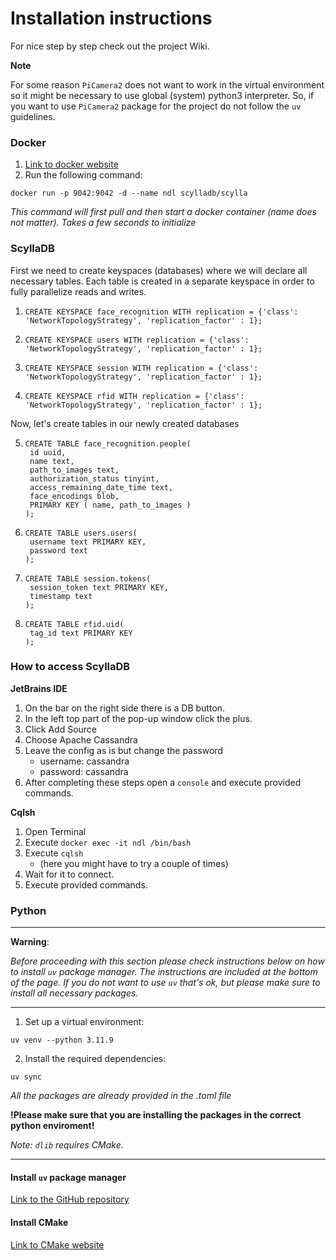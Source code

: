 # Installation instructions

For nice step by step check out the project Wiki. 

**Note**

For some reason `PiCamera2` does not want to work in the virtual environment so it might be necessary to
use global (system) python3 interpreter. So, if you want to use `PiCamera2` package for the project do not
follow the `uv` guidelines.

### Docker

1. [Link to docker website](https://www.docker.com)
2. Run the following command:

```
docker run -p 9042:9042 -d --name ndl scylladb/scylla
```

*This command will first pull and then start a docker container (name does not matter). Takes a few seconds to
initialize*

### ScyllaDB

First we need to create keyspaces (databases) where we will declare all necessary tables.
Each table is created in a separate keyspace in order to fully parallelize reads and writes.

1. ```
   CREATE KEYSPACE face_recognition WITH replication = {'class': 'NetworkTopologyStrategy', 'replication_factor' : 1};
   ```
2. ```
   CREATE KEYSPACE users WITH replication = {'class': 'NetworkTopologyStrategy', 'replication_factor' : 1};
   ```
3. ```
   CREATE KEYSPACE session WITH replication = {'class': 'NetworkTopologyStrategy', 'replication_factor' : 1};
   ```
4. ```
   CREATE KEYSPACE rfid WITH replication = {'class': 'NetworkTopologyStrategy', 'replication_factor' : 1};
   ```

Now, let's create tables in our newly created databases

5. ```
   CREATE TABLE face_recognition.people(
    id uuid,
    name text,
    path_to_images text,
    authorization_status tinyint,
    access_remaining_date_time text,
    face_encodings blob,
    PRIMARY KEY ( name, path_to_images )
   );
   ```
6. ```
   CREATE TABLE users.users(
    username text PRIMARY KEY, 
    password text
   );
   ```
7. ```
   CREATE TABLE session.tokens(
    session_token text PRIMARY KEY, 
    timestamp text
   );
   ```
8. ```
   CREATE TABLE rfid.uid(
    tag_id text PRIMARY KEY
   );
   ```

### How to access ScyllaDB

**JetBrains IDE**

1. On the bar on the right side there is a DB button.
2. In the left top part of the pop-up window click the plus.
3. Click Add Source
4. Choose Apache Cassandra
5. Leave the config as is but change the password
    - username: cassandra
    - password: cassandra
6. After completing these steps open a `console` and execute provided commands.

**Cqlsh**

1. Open Terminal
2. Execute `docker exec -it ndl /bin/bash`
3. Execute `cqlsh`
    - (here you might have to try a couple of times)
4. Wait for it to connect.
5. Execute provided commands.

### Python

---
**Warning**:

*Before proceeding with this section please check instructions below on how to install `uv` package manager.
The instructions are included at the bottom of the page.*
*If you do not want to use `uv` that's ok, but please make sure to install all necessary packages.*

---

1. Set up a virtual environment:

```
uv venv --python 3.11.9
```

2. Install the required dependencies:

```
uv sync
```

*All the packages are already provided in the .toml file*

**!Please make sure that you are installing the packages in the correct python enviroment!**

*Note: `dlib` requires CMake.*

---

#### Install `uv` package manager

[Link to the GitHub repository](https://github.com/astral-sh/uv)

#### Install CMake

[Link to CMake website](https://cmake.org)


     
